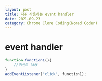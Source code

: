 ```yaml
---
layout: post
title: 자주 사용하는 event handler
date: 2021-09-23
category: Chrome Clone Coding(Nomad Coder)
---
```

# event handler



```js
function function1(){
    //이벤트 내용
}
addEventListener("click", function1);
```

